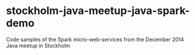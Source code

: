 stockholm-java-meetup-java-spark-demo
=====================================

Code samples of the Spark micro-web-services from the December 2014 Java meetup in Stockholm
